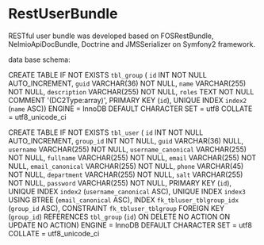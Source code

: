 RestUserBundle
==============
RESTful user bundle was developed based on FOSRestBundle, NelmioApiDocBundle, Doctrine and JMSSerializer on Symfony2 framework.

data base schema:

CREATE TABLE IF NOT EXISTS `tbl_group` (
  `id` INT NOT NULL AUTO_INCREMENT,
  `guid` VARCHAR(36) NOT NULL,
  `name` VARCHAR(255) NOT NULL,
  `description` VARCHAR(255) NOT NULL,
  `roles` TEXT NOT NULL COMMENT '(DC2Type:array)',
  PRIMARY KEY (`id`),
  UNIQUE INDEX `index2` (`name` ASC))
ENGINE = InnoDB
DEFAULT CHARACTER SET = utf8
COLLATE = utf8_unicode_ci

CREATE TABLE IF NOT EXISTS `tbl_user` (
  `id` INT NOT NULL AUTO_INCREMENT,
  `group_id` INT NOT NULL,
  `guid` VARCHAR(36) NULL,
  `username` VARCHAR(255) NOT NULL,
  `username_canonical` VARCHAR(255) NOT NULL,
  `fullname` VARCHAR(255) NOT NULL,
  `email` VARCHAR(255) NOT NULL,
  `email_canonical` VARCHAR(255) NOT NULL,
  `phone` VARCHAR(45) NOT NULL,
  `department` VARCHAR(255) NOT NULL,
  `salt` VARCHAR(255) NOT NULL,
  `password` VARCHAR(255) NOT NULL,
  PRIMARY KEY (`id`),
  UNIQUE INDEX `index2` (`username_canonical` ASC),
  UNIQUE INDEX `index3` USING BTREE (`email_canonical` ASC),
  INDEX `fk_tbluser_tblgroup_idx` (`group_id` ASC),
  CONSTRAINT `fk_tbluser_tblgroup`
    FOREIGN KEY (`group_id`)
    REFERENCES `tbl_group` (`id`)
    ON DELETE NO ACTION
    ON UPDATE NO ACTION)
ENGINE = InnoDB
DEFAULT CHARACTER SET = utf8
COLLATE = utf8_unicode_ci

